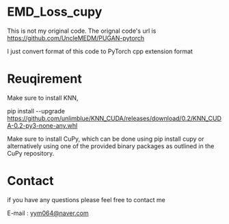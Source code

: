 # EMD_Loss_cupy

This is not my original code. The orignal code's url is https://github.com/UncleMEDM/PUGAN-pytorch

I just convert format of this code to PyTorch cpp extension format

# Reuqirement
Make sure to install KNN, 

pip install --upgrade https://github.com/unlimblue/KNN_CUDA/releases/download/0.2/KNN_CUDA-0.2-py3-none-any.whl

Make sure to install CuPy, which can be done using pip install cupy or alternatively using one of the provided binary packages as outlined in the CuPy repository.

# Contact
if you have any questions please feel free to contact me

E-mail : yym064@naver.com
